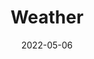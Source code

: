 ---
title: Weather
id: weather
tech: API, JavaScript
date: 2022-05-06
link: https://codepen.io/ZacharyCrespin/pen/gOeYRXL
linktext: View
---